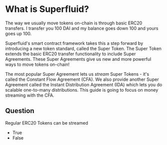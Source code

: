 # What is Superfluid?

The way we usually move tokens on-chain is through basic ERC20 transfers. I transfer you 100 DAI and my balance goes down 100 and yours goes up 100.

Superfluid's smart contract framework takes this a step forward by introducing a new token standard, called the Super Token. The Super Token extends the basic ERC20 transfer functionality to include Super Agreements. These Super Agreements give us new and more powerful ways to move tokens on-chain!

The most popular Super Agreement lets us *stream* Super Tokens - it's called the Constant Flow Agreement (CFA). We also provide another Super Agreement called the Instant Distribution Agreement (IDA) which lets you do scalable one-to-many distributions. This guide is going to focus on money streaming with the CFA.

## Question

Regular ERC20 Tokens can be streamed
- True
- False